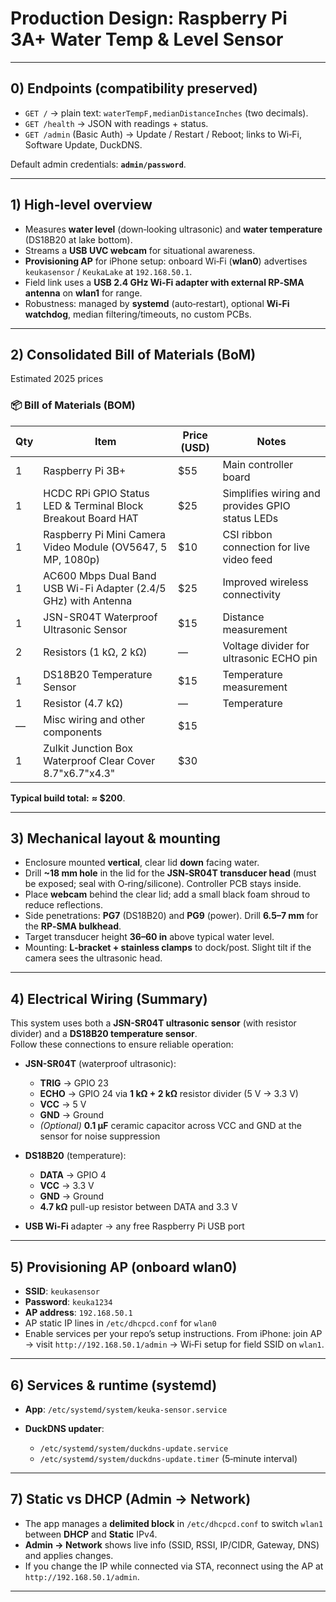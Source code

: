 # Production Design: Raspberry Pi 3A+ Water Temp & Level Sensor
---

## 0) Endpoints (compatibility preserved)

- `GET /` → plain text: `waterTempF,medianDistanceInches` (two decimals).
- `GET /health` → JSON with readings + status.
- `GET /admin` (Basic Auth) → Update / Restart / Reboot; links to Wi‑Fi, Software Update, DuckDNS.

Default admin credentials: **`admin/password`**.

---

## 1) High‑level overview

- Measures **water level** (down‑looking ultrasonic) and **water temperature** (DS18B20 at lake bottom).
- Streams a **USB UVC webcam** for situational awareness.
- **Provisioning AP** for iPhone setup: onboard Wi‑Fi (**wlan0**) advertises `keukasensor` / `KeukaLake` at `192.168.50.1`.
- Field link uses a **USB 2.4 GHz Wi‑Fi adapter with external RP‑SMA antenna** on **wlan1** for range.
- Robustness: managed by **systemd** (auto‑restart), optional **Wi‑Fi watchdog**, median filtering/timeouts, no custom PCBs.

---

## 2) Consolidated Bill of Materials (BoM)

Estimated 2025  prices



### 📦 Bill of Materials (BOM)

| Qty | Item                                                                                                     | Price (USD) | Notes |
|-----|----------------------------------------------------------------------------------------------------------|-------------|-------|
| 1   | Raspberry Pi 3B+                                                                                         | $55         | Main controller board |
| 1   | HCDC RPi GPIO Status LED & Terminal Block Breakout Board HAT                                             | $25         | Simplifies wiring and provides GPIO status LEDs |
| 1   | Raspberry Pi Mini Camera Video Module (OV5647, 5 MP, 1080p)                                              | $10         | CSI ribbon connection for live video feed |
| 1   | AC600 Mbps Dual Band USB Wi-Fi Adapter (2.4/5 GHz) with Antenna                                          | $25         | Improved wireless connectivity |
| 1   | JSN-SR04T Waterproof Ultrasonic Sensor                                                                   | $15           | Distance measurement |
| 2   | Resistors (1 kΩ, 2 kΩ)                                                                                   | —           | Voltage divider for ultrasonic ECHO pin |
| 1   | DS18B20 Temperature Sensor                                                                               | $15           | Temperature measurement |
| 1   | Resistor (4.7 kΩ)                                                                                         | —           | Temperature |
| —   | Misc wiring and other components                                                                         | $15           |  |
| 1   | Zulkit Junction Box Waterproof Clear Cover 8.7"x6.7"x4.3"                                                | $30         |  |


**Typical build total:** **≈ $200**.

---

## 3) Mechanical layout & mounting

- Enclosure mounted **vertical**, clear lid **down** facing water.  
- Drill **~18 mm hole** in the lid for the **JSN‑SR04T transducer head** (must be exposed; seal with O‑ring/silicone). Controller PCB stays inside.
- Place **webcam** behind the clear lid; add a small black foam shroud to reduce reflections.
- Side penetrations: **PG7** (DS18B20) and **PG9** (power). Drill **6.5–7 mm** for the **RP‑SMA bulkhead**.
- Target transducer height **36–60 in** above typical water level.
- Mounting: **L‑bracket + stainless clamps** to dock/post. Slight tilt if the camera sees the ultrasonic head.

---

## 4) Electrical Wiring (Summary)

This system uses both a **JSN-SR04T ultrasonic sensor** (with resistor divider) and a **DS18B20 temperature sensor**.  
Follow these connections to ensure reliable operation:

- **JSN-SR04T** (waterproof ultrasonic):
  - **TRIG** → GPIO 23
  - **ECHO** → GPIO 24 via **1 kΩ + 2 kΩ** resistor divider (5 V → 3.3 V)
  - **VCC** → 5 V
  - **GND** → Ground
  - *(Optional)* **0.1 µF** ceramic capacitor across VCC and GND at the sensor for noise suppression

- **DS18B20** (temperature):
  - **DATA** → GPIO 4
  - **VCC** → 3.3 V
  - **GND** → Ground
  - **4.7 kΩ** pull-up resistor between DATA and 3.3 V

- **USB Wi-Fi** adapter → any free Raspberry Pi USB port

---

## 5) Provisioning AP (onboard wlan0)

- **SSID**: `keukasensor`  
- **Password**: `keuka1234`  
- **AP address**: `192.168.50.1`  
- AP static IP lines in `/etc/dhcpcd.conf` for `wlan0`
- Enable services per your repo’s setup instructions. From iPhone: join AP → visit `http://192.168.50.1/admin` → Wi‑Fi setup for field SSID on `wlan1`.

---

## 6) Services & runtime (systemd)

- **App**: `/etc/systemd/system/keuka-sensor.service`  

- **DuckDNS updater**:  
  - `/etc/systemd/system/duckdns-update.service`  
  - `/etc/systemd/system/duckdns-update.timer` (5‑minute interval)

---

## 7) Static vs DHCP (Admin → Network)

- The app manages a **delimited block** in `/etc/dhcpcd.conf` to switch `wlan1` between **DHCP** and **Static** IPv4.  
- **Admin → Network** shows live info (SSID, RSSI, IP/CIDR, Gateway, DNS) and applies changes.  
- If you change the IP while connected via STA, reconnect using the AP at `http://192.168.50.1/admin`.

---